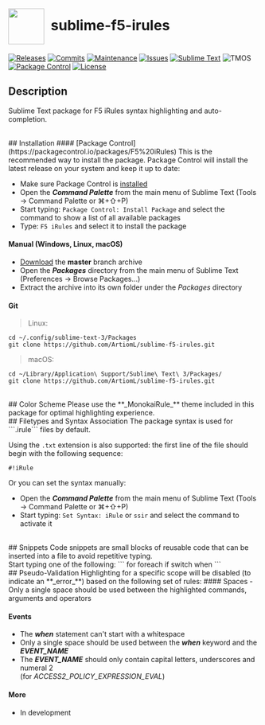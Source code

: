 # <img align="center" src="Icons/sublime.ico" height="72">&nbsp;&nbsp;sublime-f5-irules
[![Releases](https://img.shields.io/github/release/ArtiomL/sublime-f5-irules.svg)](https://github.com/ArtiomL/sublime-f5-irules/releases)
[![Commits](https://img.shields.io/github/commits-since/ArtiomL/sublime-f5-irules/v12.1.1.svg?label=commits%20since)](https://github.com/ArtiomL/sublime-f5-irules/commits/master)
[![Maintenance](https://img.shields.io/maintenance/yes/2016.svg)](https://github.com/ArtiomL/sublime-f5-irules/graphs/code-frequency)
[![Issues](https://img.shields.io/github/issues/ArtiomL/sublime-f5-irules.svg)](https://github.com/ArtiomL/sublime-f5-irules/issues)
[![Sublime Text](https://img.shields.io/badge/sublime%20text-3114-orange.svg)](https://www.sublimetext.com/3)
![TMOS](https://img.shields.io/badge/tmos-12.1-ff0000.svg)
[![Package Control](https://img.shields.io/packagecontrol/dt/F5%20iRules.svg)](https://packagecontrol.io/packages/F5%20iRules)
[![License](https://img.shields.io/badge/license-MIT-blue.svg)](/LICENSE)
<br>
## Description

Sublime Text package for F5 iRules syntax highlighting and auto-completion.

<br>
## Installation
#### [Package Control](https://packagecontrol.io/packages/F5%20iRules)
This is the recommended way to install the package. Package Control will install the latest release on your system and keep it up to date:

* Make sure Package Control is [installed](https://packagecontrol.io/installation)
* Open the **_Command Palette_** from the main menu of Sublime Text (Tools → Command Palette or ⌘+⇧+P)
* Start typing: `Package Control: Install Package` and select the command to show a list of all available packages
* Type: `F5 iRules` and select it to install the package

#### Manual (Windows, Linux, macOS)

* [Download](https://github.com/ArtiomL/sublime-f5-irules/archive/master.zip) the **master** branch archive
* Open the **_Packages_** directory from the main menu of Sublime Text (Preferences → Browse Packages...)
* Extract the archive into its own folder under the _Packages_ directory

#### Git
> Linux:

```
cd ~/.config/sublime-text-3/Packages
git clone https://github.com/ArtiomL/sublime-f5-irules.git
```

> macOS:

```
cd ~/Library/Application\ Support/Sublime\ Text\ 3/Packages/
git clone https://github.com/ArtiomL/sublime-f5-irules.git
```

<br>
## Color Scheme
Please use the **_MonokaiRule_** theme included in this package for optimal highlighting experience.

<br>
## Filetypes and Syntax Association
The package syntax is used for ```.irule``` files by default.

Using the ```.txt``` extension is also supported: the first line of the file should begin with the following sequence:

```
#!iRule
```

Or you can set the syntax manually:

* Open the **_Command Palette_** from the main menu of Sublime Text (Tools → Command Palette or ⌘+⇧+P)
* Start typing: `Set Syntax: iRule` or `ssir` and select the command to activate it

<br>
## Snippets
Code snippets are small blocks of reusable code that can be inserted into a file to avoid repetitive typing.<br>
Start typing one of the following:
```
for
foreach
if
switch
when
```

<br>
## Pseudo-Validation
Highlighting for a specific scope will be disabled (to indicate an **_error_**) based on the following set of rules:
#### Spaces
- Only a single space should be used between the highlighted commands, arguments and operators

#### Events
- The **_when_** statement can't start with a whitespace
- Only a single space should be used between the **_when_** keyword and the **_EVENT_NAME_**
- The **_EVENT_NAME_** should only contain capital letters, underscores and numeral 2<br>(for _ACCESS2_POLICY_EXPRESSION_EVAL_)

#### More
- In development
